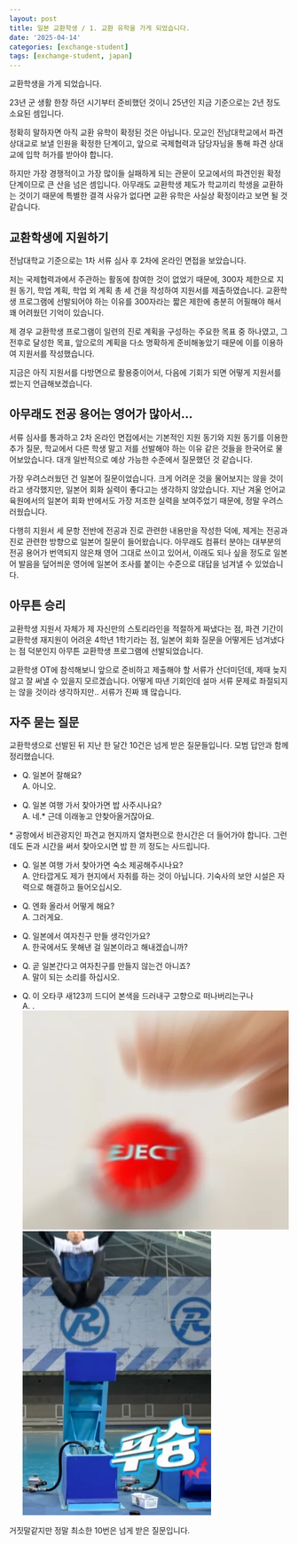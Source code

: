 ```yaml
---
layout: post
title: 일본 교환학생 / 1. 교환 유학을 가게 되었습니다.
date: '2025-04-14'
categories: [exchange-student]
tags: [exchange-student, japan]
---
```


교환학생을 가게 되었습니다.

23년 군 생활 한창 하던 시기부터 준비했던 것이니 25년인 지금 기준으로는 2년 정도 소요된 셈입니다.

정확히 말하자면 아직 교환 유학이 확정된 것은 아닙니다. 모교인 전남대학교에서 파견 상대교로 보낼 인원을 확정한 단계이고, 앞으로 국제협력과 담당자님을 통해 파견 상대교에 입학 허가를 받아야 합니다.

하지만 가장 경쟁적이고 가장 많이들 실패하게 되는 관문이 모교에서의 파견인원 확정 단계이므로 큰 산을 넘은 셈입니다. 아무래도 교환학생 제도가 학교끼리 학생을 교환하는 것이기 때문에 특별한 결격 사유가 없다면 교환 유학은 사실상 확정이라고 보면 될 것 같습니다.

## 교환학생에 지원하기

전남대학교 기준으로는 1차 서류 심사 후 2차에 온라인 면접을 보았습니다.

저는 국제협력과에서 주관하는 활동에 참여한 것이 없었기 때문에, 300자 제한으로 지원 동기, 학업 계획, 학업 외 계획 총 세 건을 작성하여 지원서를 제출하였습니다. 교환학생 프로그램에 선발되어야 하는 이유를 300자라는 짧은 제한에 충분히 어필해야 해서 꽤 어려웠던 기억이 있습니다.

제 경우 교환학생 프로그램이 일련의 진로 계획을 구성하는 주요한 목표 중 하나였고, 그 전후로 달성한 목표, 앞으로의 계획을 다소 명확하게 준비해놓았기 때문에 이를 이용하여 지원서를 작성했습니다.

지금은 아직 지원서를 다방면으로 활용중이어서, 다음에 기회가 되면 어떻게 지원서를 썼는지 언급해보겠습니다.

## 아무래도 전공 용어는 영어가 많아서…

서류 심사를 통과하고 2차 온라인 면접에서는 기본적인 지원 동기와 지원 동기를 이용한 추가 질문, 학교에서 다른 학생 말고 저를 선발해야 하는 이유 같은 것들을 한국어로 물어보았습니다. 대개 일반적으로 예상 가능한 수준에서 질문했던 것 같습니다.

가장 우려스러웠던 건 일본어 질문이었습니다. 크게 어려운 것을 물어보지는 않을 것이라고 생각했지만, 일본어 회화 실력이 좋다고는 생각하지 않았습니다. 지난 겨울 언어교육원에서의 일본어 회화 반에서도 가장 저조한 실력을 보여주었기 때문에, 정말 우려스러웠습니다.

다행히 지원서 세 문항 전반에 전공과 진로 관련한 내용만을 작성한 덕에, 제게는 전공과 진로 관련한 방향으로 일본어 질문이 들어왔습니다. 아무래도 컴퓨터 분야는 대부분의 전공 용어가 번역되지 않은채 영어 그대로 쓰이고 있어서, 이래도 되나 싶을 정도로 일본어 발음을 덮어씌운 영어에 일본어 조사를 붙이는 수준으로 대답을 넘겨낼 수 있었습니다.

## 아무튼 승리

교환학생 지원서 자체가 제 자신만의 스토리라인을 적절하게 짜냈다는 점, 파견 기간이 교환학생 재지원이 어려운 4학년 1학기라는 점, 일본어 회화 질문을 어떻게든 넘겨냈다는 점 덕분인지 아무튼 교환학생 프로그램에 선발되었습니다.

교환학생 OT에 참석해보니 앞으로 준비하고 제출해야 할 서류가 산더미던데, 제때 늦지 않고 잘 써낼 수 있을지 모르겠습니다. 어떻게 따낸 기회인데 설마 서류 문제로 좌절되지는 않을 것이라 생각하지만.. 서류가 진짜 꽤 많습니다.

## 자주 묻는 질문

교환학생으로 선발된 뒤 지난 한 달간 10건은 넘게 받은 질문들입니다. 모범 답안과 함께 정리했습니다.

- Q. 일본어 잘해요?  
  A. 아니오.  

- Q. 일본 여행 가서 찾아가면 밥 사주시나요?  
  A. 네.* 근데 이래놓고 안찾아올거잖아요.  

\* 공항에서 비관광지인 파견교 현지까지 열차편으로 한시간은 더 들어가야 합니다. 그런데도 돈과 시간을 써서 찾아오시면 밥 한 끼 정도는 사드립니다.

- Q. 일본 여행 가서 찾아가면 숙소 제공해주시나요?  
  A. 안타깝게도 제가 현지에서 자취를 하는 것이 아닙니다. 기숙사의 보안 시설은 자력으로 해결하고 들어오십시오.  

- Q. 엔화 올라서 어떻게 해요?  
  A. 그러게요.  

- Q. 일본에서 여자친구 만들 생각인가요?  
  A. 한국에서도 못해낸 걸 일본이라고 해내겠습니까?  

- Q. 곧 일본간다고 여자친구를 만들지 않는건 아니죠?  
  A. 말이 되는 소리를 하십시오.  

- Q. 이 오타쿠 새123끼 드디어 본색을 드러내구 고향으로 떠나버리는구나  
  A. .  
  ![](/static/posts/2025-04-14-ex-st-jp-im-going-to-japan/chairforeveryone_agad3amaaqdkavy.png)  
  ![](/static/posts/2025-04-14-ex-st-jp-im-going-to-japan/chairforeveryone_agadlqadlejjda.png)

거짓말같지만 정말 최소한 10번은 넘게 받은 질문입니다.

